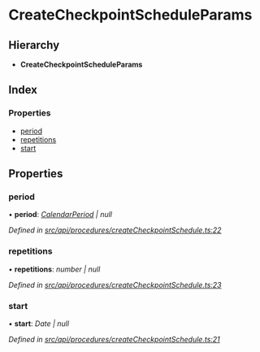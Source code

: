 # CreateCheckpointScheduleParams

## Hierarchy

* **CreateCheckpointScheduleParams**

## Index

### Properties

* [period](createcheckpointscheduleparams.md#period)
* [repetitions](createcheckpointscheduleparams.md#repetitions)
* [start](createcheckpointscheduleparams.md#start)

## Properties

### period

• **period**: [_CalendarPeriod_](calendarperiod.md) _\| null_

_Defined in_ [_src/api/procedures/createCheckpointSchedule.ts:22_](https://github.com/PolymathNetwork/polymesh-sdk/blob/959efb76/src/api/procedures/createCheckpointSchedule.ts#L22)

### repetitions

• **repetitions**: _number \| null_

_Defined in_ [_src/api/procedures/createCheckpointSchedule.ts:23_](https://github.com/PolymathNetwork/polymesh-sdk/blob/959efb76/src/api/procedures/createCheckpointSchedule.ts#L23)

### start

• **start**: _Date \| null_

_Defined in_ [_src/api/procedures/createCheckpointSchedule.ts:21_](https://github.com/PolymathNetwork/polymesh-sdk/blob/959efb76/src/api/procedures/createCheckpointSchedule.ts#L21)

